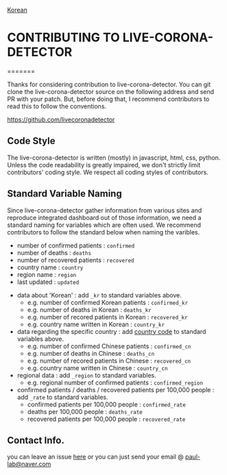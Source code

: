 [Korean](https://github.com/LiveCoronaDetector/livecod/blob/master/CONTRIBUTING-ko.md)

# CONTRIBUTING TO LIVE-CORONA-DETECTOR
=======

Thanks for considering contribution to live-corona-detector. You can git clone the live-corona-detector source on the following address and send PR with your patch. But, before doing that, I recommend contributors to read this to follow the conventions.

  https://github.com/livecoronadetector

## Code Style

The live-corona-detector is written (mostly) in javascript, html, css, python. Unless the code readability is greatly impaired, we don't strictly limit contributors' coding style. We respect all coding styles of contributors. 

## Standard Variable Naming

Since live-corona-detector gather information from various sites and reproduce integrated dashboard out of those information, we need a standard naming for variables which are often used. We recommend contributors to follow the standard below when naming the varibles.

 - number of confirmed patients : `confirmed`
 - number of deaths : `deaths`
 - number of recovered patients : `recovered`
 - country name : `country`
 - region name : `region`
 - last updated : `updated`

 * data about 'Korean' : add `_kr` to standard variables above.
   - e.g. number of confirmed Korean patients : `confirmed_kr`
   - e.g. number of deaths in Korean : `deaths_kr`
   - e.g. number of recored patients in Korean : `recovered_kr`
   - e.g. country name written in Korean : `country_kr`
 * data regarding the specific country : add [country code](https://eminwon.qia.go.kr/common/CountrySP.jsp) to standard variables above.
   - e.g. number of confirmed Chinese patients : `confirmed_cn`  
   - e.g. number of deaths in Chinese : `deaths_cn`  
   - e.g. number of recored patients in Chinese : `recovered_cn`  
   - e.g. country name written in Chinese : `country_cn`
 * regional data : add `_region` to standard variables.
   - e.g. regional number of confirmed patients : `confirmed_region`
 * confirmed patients / deaths / recovered patients per 100,000 people : add `_rate` to standard variables.
   - confirmed patients per 100,000 people : `confirmed_rate`   
   - deaths per 100,000 people : `deaths_rate`  
   - recovered patients per 100,000 people : `recovered_rate`

## Contact Info.

you can leave an issue [here](https://github.com/LiveCoronaDetector/livecod/issues) or you can just send your email @ paul-lab@naver.com